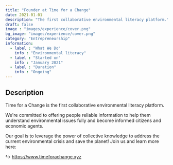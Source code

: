 ```yaml
---
title: "Founder at Time for a Change"
date: 2021-01-01
description: "The first collaborative environmental literacy platform."
draft: false
image : "images/experience/cover.png"
bg_image: "images/experience/cover.png"
category: "Entrepreneurship"
information:
  - label : "What We Do"
    info : "Environmental literacy"
  - label : "Started on"
    info : "January 2021"
  - label : "Duration"
    info : "Ongoing"
---
```


## Description

Time for a Change is the first collaborative environmental literacy platform.

We're committed to offering people reliable information to help them understand environmental issues fully and become informed citizens and economic agents.

Our goal is to leverage the power of collective knowledge to address the current environmental crisis and save the planet! Join us and learn more here:

↪ https://www.timeforachange.xyz
